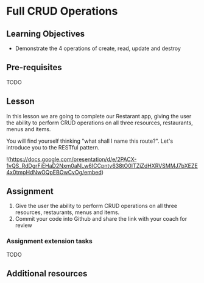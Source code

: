 # Full CRUD Operations

## Learning Objectives

* Demonstrate the 4 operations of create, read, update and destroy

## Pre-requisites
TODO

## Lesson
In this lesson we are going to complete our Restarant app, giving the user the ability to perform CRUD operations on all three resources, restaurants, menus and items.

You will find yourself thinking "what shall I name this route?". Let's introduce you to the RESTful pattern.

!(https://docs.google.com/presentation/d/e/2PACX-1vQS_RdDgrFiEHaD2Nxm0aNLw6ICCpntv638tO0ITZjZdHXRVSMMJ7bXEZE4x0tmpHdNwOQpEBOwCvOg/embed)

## Assignment
1. Give the user the ability to perform CRUD operations on all three resources, restaurants, menus and items.
1. Commit your code into Github and share the link with your coach for review

### Assignment extension tasks
TODO

## Additional resources
